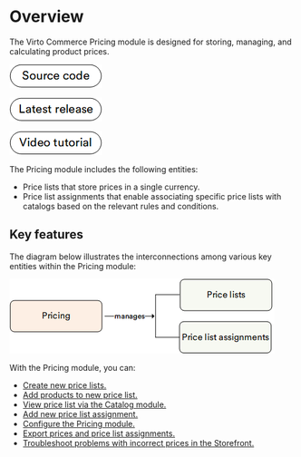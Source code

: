 # Overview

The Virto Commerce Pricing module is designed for storing, managing, and calculating product prices.

[![Source code](media/source_code.png)](https://github.com/VirtoCommerce/vc-module-pricing)

[![Download](media/latest_release.png)](https://github.com/VirtoCommerce/vc-module-pricing/releases)

[![video tutorial](media/video-tutorial-button.png)](https://youtu.be/IVGHRjw0hZ0?si=De1AQoAQRb5ECdaH)

The Pricing module includes the following entities:

* Price lists that store prices in a single currency.
* Price list assignments that enable associating specific price lists with catalogs based on the relevant rules and conditions.

## Key features 

The diagram below illustrates the interconnections among various key entities within the Pricing module:

![Pricing key entities](media/key-entities.png)

With the Pricing module, you can:

* [Create new price lists.](creating-new-price-list.md)
* [Add products to new price list.](creating-new-price-list.md#add-products-to-price-list)    
* [View price list via the Catalog module.](viewing-price-list-in-catalog.md)
* [Add new price list assignment.](adding-new-assignment.md)
* [Configure the Pricing module.](managing-pricing-module-settings.md)
* [Export prices and price list assignments.](export-functionality.md)
* [Troubleshoot problems with incorrect prices in the Storefront.](troubleshooting-guide.md)
